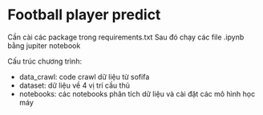 # Football player predict
Cần cài các package trong requirements.txt
Sau đó chạy các file .ipynb bằng jupiter notebook

Cấu trúc chương trình:

- data_crawl: code crawl dữ liệu từ sofifa
- dataset: dữ liệu về 4 vị trí cầu thủ
- notebooks: các notebooks phân tích dữ liệu và cài đặt các mô hình học máy